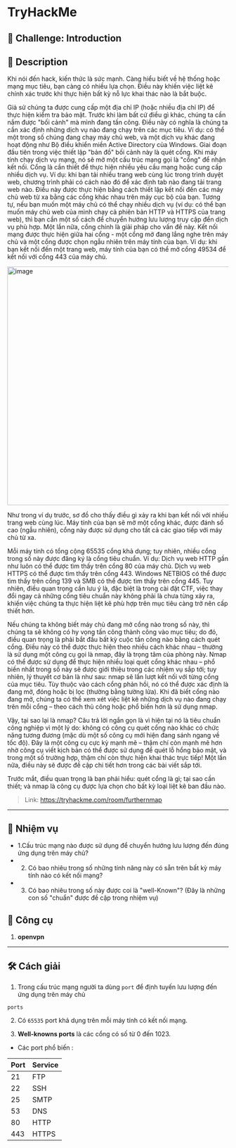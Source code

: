 
# TryHackMe

## 🧩 Challenge: Introduction

## 📝 Description
Khi nói đến hack, kiến thức là sức mạnh. Càng hiểu biết về hệ thống hoặc mạng mục tiêu, bạn càng có nhiều lựa chọn. Điều này khiến việc liệt kê chính xác trước khi thực hiện bất kỳ nỗ lực khai thác nào là bắt buộc.

Giả sử chúng ta được cung cấp một địa chỉ IP (hoặc nhiều địa chỉ IP) để thực hiện kiểm tra bảo mật. Trước khi làm bất cứ điều gì khác, chúng ta cần nắm được "bối cảnh" mà mình đang tấn công. Điều này có nghĩa là chúng ta cần xác định những dịch vụ nào đang chạy trên các mục tiêu. Ví dụ: có thể một trong số chúng đang chạy máy chủ web, và một dịch vụ khác đang hoạt động như Bộ điều khiển miền Active Directory của Windows. Giai đoạn đầu tiên trong việc thiết lập "bản đồ" bối cảnh này là quét cổng. Khi máy tính chạy dịch vụ mạng, nó sẽ mở một cấu trúc mạng gọi là "cổng" để nhận kết nối. Cổng là cần thiết để thực hiện nhiều yêu cầu mạng hoặc cung cấp nhiều dịch vụ. Ví dụ: khi bạn tải nhiều trang web cùng lúc trong trình duyệt web, chương trình phải có cách nào đó để xác định tab nào đang tải trang web nào. Điều này được thực hiện bằng cách thiết lập kết nối đến các máy chủ web từ xa bằng các cổng khác nhau trên máy cục bộ của bạn. Tương tự, nếu bạn muốn một máy chủ có thể chạy nhiều dịch vụ (ví dụ: có thể bạn muốn máy chủ web của mình chạy cả phiên bản HTTP và HTTPS của trang web), thì bạn cần một số cách để chuyển hướng lưu lượng truy cập đến dịch vụ phù hợp. Một lần nữa, cổng chính là giải pháp cho vấn đề này. Kết nối mạng được thực hiện giữa hai cổng - một cổng mở đang lắng nghe trên máy chủ và một cổng được chọn ngẫu nhiên trên máy tính của bạn. Ví dụ: khi bạn kết nối đến một trang web, máy tính của bạn có thể mở cổng 49534 để kết nối với cổng 443 của máy chủ.


<img width="579" height="543" alt="image" src="https://github.com/user-attachments/assets/b3080b89-3a9b-415f-ac4e-21fa33de930e" />

Như trong ví dụ trước, sơ đồ cho thấy điều gì xảy ra khi bạn kết nối với nhiều trang web cùng lúc. Máy tính của bạn sẽ mở một cổng khác, được đánh số cao (ngẫu nhiên), cổng này được sử dụng cho tất cả các giao tiếp với máy chủ từ xa.

Mỗi máy tính có tổng cộng 65535 cổng khả dụng; tuy nhiên, nhiều cổng trong số này được đăng ký là cổng tiêu chuẩn. Ví dụ: Dịch vụ web HTTP gần như luôn có thể được tìm thấy trên cổng 80 của máy chủ. Dịch vụ web HTTPS có thể được tìm thấy trên cổng 443. Windows NETBIOS có thể được tìm thấy trên cổng 139 và SMB có thể được tìm thấy trên cổng 445. Tuy nhiên, điều quan trọng cần lưu ý là, đặc biệt là trong cài đặt CTF, việc thay đổi ngay cả những cổng tiêu chuẩn này không phải là chưa từng xảy ra, khiến việc chúng ta thực hiện liệt kê phù hợp trên mục tiêu càng trở nên cấp thiết hơn.

Nếu chúng ta không biết máy chủ đang mở cổng nào trong số này, thì chúng ta sẽ không có hy vọng tấn công thành công vào mục tiêu; do đó, điều quan trọng là phải bắt đầu bất kỳ cuộc tấn công nào bằng cách quét cổng. Điều này có thể được thực hiện theo nhiều cách khác nhau – thường là sử dụng một công cụ gọi là nmap, đây là trọng tâm của phòng này. Nmap có thể được sử dụng để thực hiện nhiều loại quét cổng khác nhau – phổ biến nhất trong số này sẽ được giới thiệu trong các nhiệm vụ sắp tới; tuy nhiên, lý thuyết cơ bản là như sau: nmap sẽ lần lượt kết nối với từng cổng của mục tiêu. Tùy thuộc vào cách cổng phản hồi, nó có thể được xác định là đang mở, đóng hoặc bị lọc (thường bằng tường lửa). Khi đã biết cổng nào đang mở, chúng ta có thể xem xét việc liệt kê những dịch vụ nào đang chạy trên mỗi cổng – theo cách thủ công hoặc phổ biến hơn là sử dụng nmap.

Vậy, tại sao lại là nmap? Câu trả lời ngắn gọn là vì hiện tại nó là tiêu chuẩn công nghiệp vì một lý do: không có công cụ quét cổng nào khác có chức năng tương đương (mặc dù một số công cụ mới hiện đang sánh ngang về tốc độ). Đây là một công cụ cực kỳ mạnh mẽ – thậm chí còn mạnh mẽ hơn nhờ công cụ viết kịch bản có thể được sử dụng để quét lỗ hổng bảo mật, và trong một số trường hợp, thậm chí còn thực hiện khai thác trực tiếp! Một lần nữa, điều này sẽ được đề cập chi tiết hơn trong các bài viết sắp tới.

Trước mắt, điều quan trọng là bạn phải hiểu: quét cổng là gì; tại sao cần thiết; và nmap là công cụ được lựa chọn cho bất kỳ loại liệt kê ban đầu nào.


> Link: https://tryhackme.com/room/furthernmap

---

## 🧠 Nhiệm vụ
- 1.Cấu trúc mạng nào được sử dụng để chuyển hướng lưu lượng đến đúng ứng dụng trên máy chủ?
- 2. Có bao nhiêu trong số những tính năng này có sẵn trên bất kỳ máy tính nào có kết nối mạng?
- 3. Có bao nhiêu trong số này được coi là "well-Known"? (Đây là những con số "chuẩn" được đề cập trong nhiệm vụ)
  
## 🔧 Công cụ
1. **openvpn**

---


## 🛠️ Cách giải

1. Trong cấu trúc mạng người ta dùng `port` để định tuyến lưu lượng đến ứng dụng trên máy chủ

```
ports
```

2. Có `65535` port khả dụng trên mỗi máy tính có kết nối mạng.

3. **Well-knowns ports** là các cổng có số từ 0 đến 1023.
- Các port phổ biến :

| Port | Service |
|------|---------|
| 21   | FTP     |
| 22   | SSH     |
| 25   | SMTP    |
| 53   | DNS     |
| 80   | HTTP    |
| 443  | HTTPS   |





